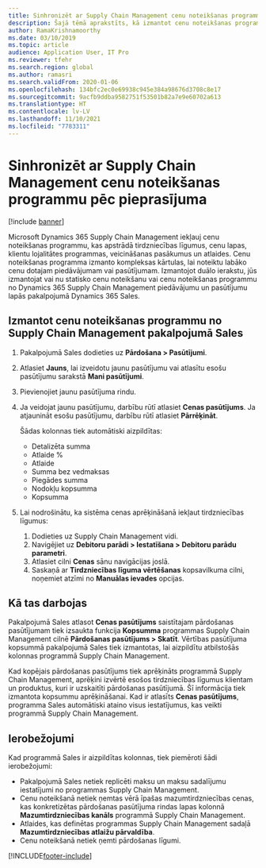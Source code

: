 ```yaml
---
title: Sinhronizēt ar Supply Chain Management cenu noteikšanas programmu pēc pieprasījuma
description: Šajā tēmā aprakstīts, kā izmantot cenu noteikšanas programmu programmā Microsoft Dynamics 365 Supply Chain Management no pakalpojuma Dynamics 365 Sales.
author: RamaKrishnamoorthy
ms.date: 03/10/2019
ms.topic: article
audience: Application User, IT Pro
ms.reviewer: tfehr
ms.search.region: global
ms.author: ramasri
ms.search.validFrom: 2020-01-06
ms.openlocfilehash: 134bfc2ec0e69938c945e384a98676d3708c8e17
ms.sourcegitcommit: 9acfb9ddba9582751f53501b82a7e9e60702a613
ms.translationtype: HT
ms.contentlocale: lv-LV
ms.lasthandoff: 11/10/2021
ms.locfileid: "7783311"
---
```

# <a name="sync-on-demand-with-the-supply-chain-management-pricing-engine"></a>Sinhronizēt ar Supply Chain Management cenu noteikšanas programmu pēc pieprasījuma

[!include [banner](../../includes/banner.md)]



Microsoft Dynamics 365 Supply Chain Management iekļauj cenu noteikšanas programmu, kas apstrādā tirdzniecības līgumus, cenu lapas, klientu lojalitātes programmas, veicināšanas pasākumus un atlaides. Cenu noteikšanas programma izmanto kompleksas kārtulas, lai noteiktu labāko cenu dotajam piedāvājumam vai pasūtījumam. Izmantojot duālo ierakstu, jūs izmantojat vai nu statisko cenu noteikšanu vai cenu noteikšanas programmu no Dynamics 365 Supply Chain Management piedāvājumu un pasūtījumu lapās pakalpojumā Dynamics 365 Sales.

## <a name="use-the-pricing-engine-from-supply-chain-management-in-sales"></a>Izmantot cenu noteikšanas programmu no Supply Chain Management pakalpojumā Sales

1. Pakalpojumā Sales dodieties uz **Pārdošana \> Pasūtījumi**.
2. Atlasiet **Jauns**, lai izveidotu jaunu pasūtījumu vai atlasītu esošu pasūtījumu sarakstā **Mani pasūtījumi**.
3. Pievienojiet jaunu pasūtījuma rindu.
4. Ja veidojat jaunu pasūtījumu, darbību rūtī atlasiet **Cenas pasūtījums**. Ja atjaunināt esošu pasūtījumu, darbību rūtī atlasiet **Pārrēķināt**.

    Šādas kolonnas tiek automātiski aizpildītas:

    + Detalizēta summa
    + Atlaide %
    + Atlaide
    + Summa bez vedmaksas
    + Piegādes summa
    + Nodokļu kopsumma
    + Kopsumma
    
5. Lai nodrošinātu, ka sistēma cenas aprēķināšanā iekļaut tirdzniecības līgumus:
    1. Dodieties uz Supply Chain Management vidi.
    2. Navigējiet uz **Debitoru parādi \> Iestatīšana \> Debitoru parādu parametri**.
    3. Atlasiet cilni **Cenas** sānu navigācijas joslā.
    4. Saskaņā ar **Tirdzniecības līguma vērtēšanas** kopsavilkuma cilni, noņemiet atzīmi no **Manuālas ievades** opcijas.

## <a name="how-it-works"></a>Kā tas darbojas

Pakalpojumā Sales atlasot **Cenas pasūtījums** saistītajam pārdošanas pasūtījumam tiek izsaukta funkcija **Kopsumma** programmas Supply Chain Management cilnē **Pārdošanas pasūtījums \> Skatīt**. Vērtības pasūtījuma kopsummā pakalpojumā Sales tiek izmantotas, lai aizpildītu atbilstošās kolonnas programmā Supply Chain Management.

Kad kopējais pārdošanas pasūtījums tiek aprēķināts programmā Supply Chain Management, aprēķini izvērtē esošos tirdzniecības līgumus klientam un produktus, kuri ir uzskaitīti pārdošanas pasūtījumā. Šī informācija tiek izmantota kopsummu aprēķināšanai. Kad ir atlasīts **Cenas pasūtījums**, programma Sales automātiski ataino visus iestatījumus, kas veikti programmā Supply Chain Management.

## <a name="limitations"></a>Ierobežojumi

Kad programmā Sales ir aizpildītas kolonnas, tiek piemēroti šādi ierobežojumi:

+ Pakalpojumā Sales netiek replicēti maksu un maksu sadalījumu iestatījumi no programmas Supply Chain Management.
+ Cenu noteikšanā netiek ņemtas vērā īpašas mazumtirdzniecības cenas, kas konkretizētas pārdošanas pasūtījuma rindas lapas kolonnā **Mazumtirdzniecības kanāls** programmā Supply Chain Management.
+ Atlaides, kas definētas programmas Supply Chain Management sadaļā **Mazumtirdzniecības atlaižu pārvaldība**.
+ Cenu noteikšanā netiek ņemti pārdošanas līgumi.


[!INCLUDE[footer-include](../../../../includes/footer-banner.md)]
